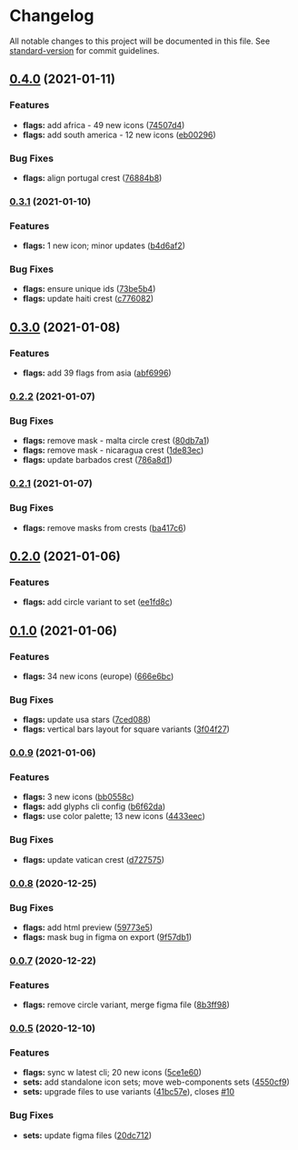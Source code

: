 # Changelog

All notable changes to this project will be documented in this file. See [standard-version](https://github.com/conventional-changelog/standard-version) for commit guidelines.

## [0.4.0](https://github.com/gorango/glyphs/compare/@glyphs/flags-v0.3.1...@glyphs/flags-v0.4.0) (2021-01-11)


### Features

* **flags:** add africa - 49 new icons ([74507d4](https://github.com/gorango/glyphs/commit/74507d4cbb63309dd08298be47e009a13829e24a))
* **flags:** add south america - 12 new icons ([eb00296](https://github.com/gorango/glyphs/commit/eb00296139cbd27c7de51d8c89eea3c39262ac73))


### Bug Fixes

* **flags:** align portugal crest ([76884b8](https://github.com/gorango/glyphs/commit/76884b8d2d2531b4775062a6027b9853a65b3fc1))

### [0.3.1](https://github.com/gorango/glyphs/compare/@glyphs/flags-v0.3.0...@glyphs/flags-v0.3.1) (2021-01-10)


### Features

* **flags:** 1 new icon; minor updates ([b4d6af2](https://github.com/gorango/glyphs/commit/b4d6af2017c062548d03429cbfbc31f9008d378c))


### Bug Fixes

* **flags:** ensure unique ids ([73be5b4](https://github.com/gorango/glyphs/commit/73be5b41f7261ef52c035a32d132dc31ef7ebb70))
* **flags:** update haiti crest ([c776082](https://github.com/gorango/glyphs/commit/c776082380dc1b81e16ca16ba4ca41678e16c5cc))

## [0.3.0](https://github.com/gorango/glyphs/compare/@glyphs/flags-v0.5.6...@glyphs/flags-v0.3.0) (2021-01-08)


### Features

* **flags:** add 39 flags from asia ([abf6996](https://github.com/gorango/glyphs/commit/abf69968adf216a82c9b614c12cebdc0ea93ec39))

### [0.2.2](https://github.com/gorango/glyphs/compare/@glyphs/flags-v0.2.1...@glyphs/flags-v0.2.2) (2021-01-07)


### Bug Fixes

* **flags:** remove mask - malta circle crest ([80db7a1](https://github.com/gorango/glyphs/commit/80db7a1207747e496b685df17acd93075e82c6f2))
* **flags:** remove mask - nicaragua crest ([1de83ec](https://github.com/gorango/glyphs/commit/1de83ecf73da438eaf4223ab1f594064a35b3db8))
* **flags:** update barbados crest ([786a8d1](https://github.com/gorango/glyphs/commit/786a8d18d89f80afae682338f61af38612c051b1))

### [0.2.1](https://github.com/gorango/glyphs/compare/@glyphs/flags-v0.2.0...@glyphs/flags-v0.2.1) (2021-01-07)


### Bug Fixes

* **flags:** remove masks from crests ([ba417c6](https://github.com/gorango/glyphs/commit/ba417c6d5f5f1a7f547b4ed8d8bcdcafdc702ba0))

## [0.2.0](https://github.com/gorango/glyphs/compare/@glyphs/flags-v0.1.0...@glyphs/flags-v0.2.0) (2021-01-06)


### Features

* **flags:** add circle variant to set ([ee1fd8c](https://github.com/gorango/glyphs/commit/ee1fd8c719e5a979d80e48418b462d95416b68f2))

## [0.1.0](https://github.com/gorango/glyphs/compare/@glyphs/flags-v0.0.9...@glyphs/flags-v0.1.0) (2021-01-06)


### Features

* **flags:** 34 new icons (europe) ([666e6bc](https://github.com/gorango/glyphs/commit/666e6bcfdfa7abc6e08b8c0b777a8a007700c957))


### Bug Fixes

* **flags:** update usa stars ([7ced088](https://github.com/gorango/glyphs/commit/7ced088a818a62d19b11eeb91ee619e1c2a24228))
* **flags:** vertical bars layout for square variants ([3f04f27](https://github.com/gorango/glyphs/commit/3f04f27d66d1f2c69300bb5de158c91a330fe4e4))

### [0.0.9](https://github.com/gorango/glyphs/compare/@glyphs/flags-v0.0.8...@glyphs/flags-v0.0.9) (2021-01-06)


### Features

* **flags:** 3 new icons ([bb0558c](https://github.com/gorango/glyphs/commit/bb0558cc35be2091f48aa43cc9fca5ee1ff87cea))
* **flags:** add glyphs cli config ([b6f62da](https://github.com/gorango/glyphs/commit/b6f62da881ee287bffc0a49eb699a84dcc83822b))
* **flags:** use color palette; 13 new icons ([4433eec](https://github.com/gorango/glyphs/commit/4433eec2a586d1a9a3e79b286a02ae8c7b93d34d))


### Bug Fixes

* **flags:** update vatican crest ([d727575](https://github.com/gorango/glyphs/commit/d72757534ea8ae8840f68c29eb35d18c275d6996))

### [0.0.8](https://github.com/gorango/glyphs/compare/@glyphs/flags-v0.0.7...@glyphs/flags-v0.0.8) (2020-12-25)


### Bug Fixes

* **flags:** add html preview ([59773e5](https://github.com/gorango/glyphs/commit/59773e59a2e5b26980898f8044319e10a701eaaf))
* **flags:** mask bug in figma on export ([9f57db1](https://github.com/gorango/glyphs/commit/9f57db1196f605293a3ce15753ee586d5f77dd9d))

### [0.0.7](https://github.com/gorango/glyphs/compare/@glyphs/flags-v0.0.6...@glyphs/flags-v0.0.7) (2020-12-22)


### Features

* **flags:** remove circle variant, merge figma file ([8b3ff98](https://github.com/gorango/glyphs/commit/8b3ff9854dd73507b0a0c91a42cc54de4ecd1a24))

### [0.0.5](https://github.com/gorango/glyphs/compare/@glyphs/flags-v0.0.3...@glyphs/flags-v0.0.5) (2020-12-10)


### Features

* **flags:** sync w latest cli; 20 new icons ([5ce1e60](https://github.com/gorango/glyphs/commit/5ce1e603619936c4b4fcaa994216a17da962f51d))
* **sets:** add standalone icon sets; move web-components sets ([4550cf9](https://github.com/gorango/glyphs/commit/4550cf9c0feff1f4c33223af74e049b992a9a4f8))
* **sets:** upgrade files to use variants ([41bc57e](https://github.com/gorango/glyphs/commit/41bc57e9674ecd83e701653330dc1c293a821618)), closes [#10](https://github.com/gorango/glyphs/issues/10)


### Bug Fixes

* **sets:** update figma files ([20dc712](https://github.com/gorango/glyphs/commit/20dc712d7673699e0714c83930b08c3c218fc9e5))
